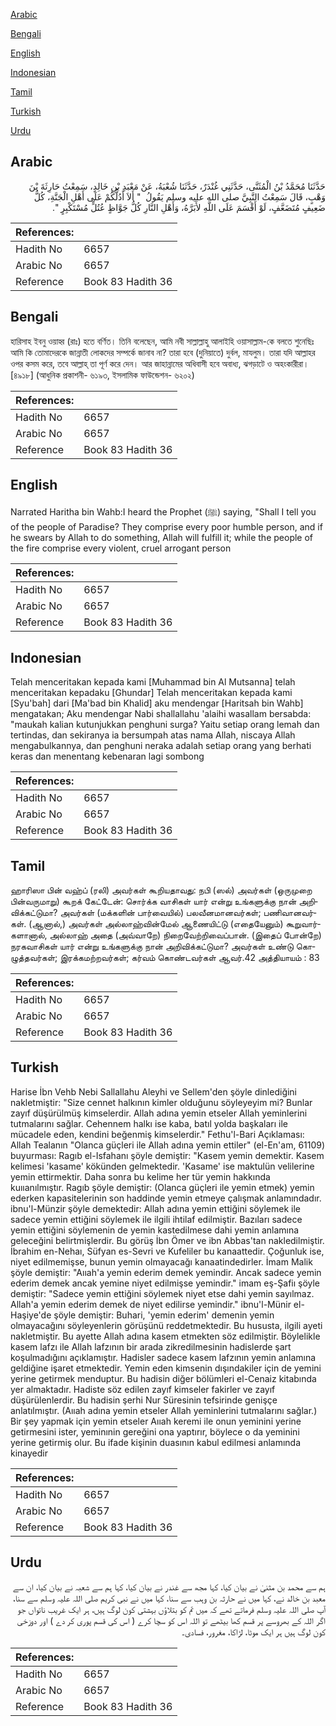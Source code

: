 [Arabic](#arabic)

[Bengali](#bengali)

[English](#english)

[Indonesian](#indonesian)

[Tamil](#tamil)

[Turkish](#turkish)

[Urdu](#urdu)

## Arabic


<div dir="rtl" lang="ar" style={{fontSize:'larger',backgroundColor:'#f8f9fa',padding:20}}>
حَدَّثَنَا مُحَمَّدُ بْنُ الْمُثَنَّى، حَدَّثَنِي غُنْدَرٌ، حَدَّثَنَا شُعْبَةُ، عَنْ مَعْبَدِ بْنِ خَالِدٍ، سَمِعْتُ حَارِثَةَ بْنَ وَهْبٍ، قَالَ سَمِعْتُ النَّبِيَّ صلى الله عليه وسلم يَقُولُ ‏ "‏ أَلاَ أَدُلُّكُمْ عَلَى أَهْلِ الْجَنَّةِ، كُلُّ ضَعِيفٍ مُتَضَعَّفٍ، لَوْ أَقْسَمَ عَلَى اللَّهِ لأَبَرَّهُ، وَأَهْلِ النَّارِ كُلُّ جَوَّاظٍ عُتُلٍّ مُسْتَكْبِرٍ ‏"‏‏.‏
</div>
<div style={{backgroundColor:'#f8f9fa',padding:20, marginBottom: 10}}><table> <thead> <tr> <th>References:</th> <th></th> </tr> </thead> <tbody><tr><td>Hadith No</td><td>6657</td></tr><tr><td>Arabic No</td><td>6657</td></tr><tr><td>Reference</td><td>Book 83 Hadith 36</td></tr></tbody></table></div>

## Bengali


<div dir="ltr" lang="bn" style={{fontSize:'larger',backgroundColor:'#f8f9fa',padding:20}}>
হারিসাহ ইবনু ওয়াহ্ব (রাঃ) হতে বর্ণিত। তিনি বলেছেন, আমি নবী সাল্লাল্লাহু আলাইহি ওয়াসাল্লাম-কে বলতে শুনেছিঃ আমি কি তোমাদেরকে জান্নাতী লোকদের সম্পর্কে জানাব না? তারা হবে (দুনিয়াতে) দুর্বল, মাযলুম। তারা যদি আল্লাহর ওপর কসম করে, তবে আল্লাহ্ তা পূর্ণ করে দেন। আর জাহান্নামের অধিবাসী হবে অবাধ্য, ঝগড়াটে ও অহংকারীরা। [৪৯১৮] (আধুনিক প্রকাশনী- ৬১৯৩, ইসলামিক ফাউন্ডেশন- ৬২০২)
</div>
<div style={{backgroundColor:'#f8f9fa',padding:20, marginBottom: 10}}><table> <thead> <tr> <th>References:</th> <th></th> </tr> </thead> <tbody><tr><td>Hadith No</td><td>6657</td></tr><tr><td>Arabic No</td><td>6657</td></tr><tr><td>Reference</td><td>Book 83 Hadith 36</td></tr></tbody></table></div>

## English


<div dir="ltr" lang="en" style={{fontSize:'larger',backgroundColor:'#f8f9fa',padding:20}}>
Narrated Haritha bin Wahb:I heard the Prophet (ﷺ) saying, "Shall I tell you of the people of Paradise? They comprise every poor humble person, and if he swears by Allah to do something, Allah will fulfill it; while the people of the fire comprise every violent, cruel arrogant person
</div>
<div style={{backgroundColor:'#f8f9fa',padding:20, marginBottom: 10}}><table> <thead> <tr> <th>References:</th> <th></th> </tr> </thead> <tbody><tr><td>Hadith No</td><td>6657</td></tr><tr><td>Arabic No</td><td>6657</td></tr><tr><td>Reference</td><td>Book 83 Hadith 36</td></tr></tbody></table></div>

## Indonesian


<div dir="ltr" lang="id" style={{fontSize:'larger',backgroundColor:'#f8f9fa',padding:20}}>
Telah menceritakan kepada kami [Muhammad bin Al Mutsanna] telah menceritakan kepadaku [Ghundar] Telah menceritakan kepada kami [Syu'bah] dari [Ma'bad bin Khalid] aku mendengar [Haritsah bin Wahb] mengatakan; Aku mendengar Nabi shallallahu 'alaihi wasallam bersabda: "maukah kalian kutunjukkan penghuni surga? Yaitu setiap orang lemah dan tertindas, dan sekiranya ia bersumpah atas nama Allah, niscaya Allah mengabulkannya, dan penghuni neraka adalah setiap orang yang berhati keras dan menentang kebenaran lagi sombong
</div>
<div style={{backgroundColor:'#f8f9fa',padding:20, marginBottom: 10}}><table> <thead> <tr> <th>References:</th> <th></th> </tr> </thead> <tbody><tr><td>Hadith No</td><td>6657</td></tr><tr><td>Arabic No</td><td>6657</td></tr><tr><td>Reference</td><td>Book 83 Hadith 36</td></tr></tbody></table></div>

## Tamil


<div dir="ltr" lang="ta" style={{fontSize:'larger',backgroundColor:'#f8f9fa',padding:20}}>
ஹாரிஸா பின் வஹ்ப் (ரலி) அவர்கள் கூறியதாவது: நபி (ஸல்) அவர்கள் (ஒருமுறை பின்வருமாறு) கூறக் கேட்டேன்: சொர்க்க வாசிகள் யார் என்று உங்களுக்கு நான் அறிவிக்கட்டுமா? அவர்கள் (மக்களின் பார்வையில்) பலவீனமானவர்கள்; பணிவானவர்கள். (ஆனால்,) அவர்கள் அல்லாஹ்வின்மேல் ஆணையிட்டு (எதையேனும்) கூறுவார்களானால், அல்லாஹ் அதை (அவ்வாறே) நிறைவேற்றிவைப்பான். (இதைப் போன்றே) நரகவாசிகள் யார் என்று உங்களுக்கு நான் அறிவிக்கட்டுமா? அவர்கள் உண்டு கொழுத்தவர்கள்; இரக்கமற்றவர்கள்; கர்வம் கொண்டவர்கள் ஆவர்.42 அத்தியாயம் : 83
</div>
<div style={{backgroundColor:'#f8f9fa',padding:20, marginBottom: 10}}><table> <thead> <tr> <th>References:</th> <th></th> </tr> </thead> <tbody><tr><td>Hadith No</td><td>6657</td></tr><tr><td>Arabic No</td><td>6657</td></tr><tr><td>Reference</td><td>Book 83 Hadith 36</td></tr></tbody></table></div>

## Turkish


<div dir="ltr" lang="tr" style={{fontSize:'larger',backgroundColor:'#f8f9fa',padding:20}}>
Harise İbn Vehb Nebi Sallallahu Aleyhi ve Sellem'den şöyle dinlediğini nakletmiştir: "Size cennet halkının kimler olduğunu söyleyeyim mi? Bunlar zayıf düşürülmüş kimselerdir. Allah adına yemin etseler Allah yeminlerini tutmalarını sağlar. Cehennem halkı ise kaba, batıl yolda başkaları ile mücadele eden, kendini beğenmiş kimselerdir." Fethu'l-Bari Açıklaması: Allah Tealanın "Olanca güçleri ile Allah adına yemin ettiler" (el-En'am, 61109) buyurması: Ragıb el-Isfahanı şöyle demiştir: "Kasem yemin demektir. Kasem kelimesi 'kasame' kökünden gelmektedir. 'Kasame' ise maktulün velilerine yemin ettirmektir. Daha sonra bu kelime her tür yemin hakkında kuııanılmıştır. Ragıb şöyle demiştir: (Olanca güçleri ile yemin etmek) yemin ederken kapasitelerinin son haddinde yemin etmeye çalışmak anlamındadır. ibnu'l-Münzir şöyle demektedir: Allah adına yemin ettiğini söylemek ile sadece yemin ettiğini söylemek ile ilgili ihtilaf edilmiştir. Bazıları sadece yemin ettiğini söylemenin de yemin kastedilmese dahi yemin anlamına geleceğini belirtmişlerdir. Bu görüş İbn Ömer ve ibn Abbas'tan nakledilmiştir. İbrahim en-Nehaı, Süfyan es-Sevri ve Kufeliler bu kanaattedir. Çoğunluk ise, niyet edilmemişse, bunun yemin olmayacağı kanaatindedirler. İmam Malik şöyle demiştir: "Aııah'a yemin ederim demek yemindir. Ancak sadece yemin ederim demek ancak yemine niyet edilmişse yemindir." imam eş-Şafiı şöyle demiştir: "Sadece yemin ettiğini söylemek niyet etse dahi yemin sayılmaz. Allah'a yemin ederim demek de niyet edilirse yemindir." ibnu'l-Münir el-Haşiye'de şöyle demiştir: Buhari, 'yemin ederim' demenin yemin olmayacağını söyleyenlerin görüşünü reddetmektedir. Bu hususta, ilgili ayeti nakletmiştir. Bu ayette Allah adına kasem etmekten söz edilmiştir. Böylelikle kasem lafzı ile Allah lafzının bir arada zikredilmesinin hadislerde şart koşulmadığını açıklamıştır. Hadisler sadece kasem lafzının yemin anlamına geldiğine işaret etmektedir. Yemin eden kimsenin dışındakiler için de yemini yerine getirmek menduptur. Bu hadisin diğer bölümleri el-Cenaiz kitabında yer almaktadır. Hadiste söz edilen zayıf kimseler fakirler ve zayıf düşürülenlerdir. Bu hadisin şerhi Nur Süresinin tefsirinde genişçe anlatılmıştır. (Aııah adına yemin etseler Allah yeminlerini tutmalarını sağlar.) Bir şey yapmak için yemin etseler Aııah keremi ile onun yeminini yerine getirmesini ister, yeminınin gereğini ona yaptırır, böylece o da yeminini yerine getirmiş olur. Bu ifade kişinin duasının kabul edilmesi anlamında kinayedir
</div>
<div style={{backgroundColor:'#f8f9fa',padding:20, marginBottom: 10}}><table> <thead> <tr> <th>References:</th> <th></th> </tr> </thead> <tbody><tr><td>Hadith No</td><td>6657</td></tr><tr><td>Arabic No</td><td>6657</td></tr><tr><td>Reference</td><td>Book 83 Hadith 36</td></tr></tbody></table></div>

## Urdu


<div dir="rtl" lang="ur" style={{fontSize:'larger',backgroundColor:'#f8f9fa',padding:20}}>
ہم سے محمد بن مثنیٰ نے بیان کیا، کہا مجھ سے غندر نے بیان کیا، کہا ہم سے شعبہ نے بیان کیا، ان سے معبد بن خالد نے، کہا میں نے حارثہ بن وہب سے سنا، کہا میں نے نبی کریم صلی اللہ علیہ وسلم سے سنا، آپ صلی اللہ علیہ وسلم فرماتے تھے کہ میں تم کو بتلاؤں بہشتی کون لوگ ہیں، ہر ایک غریب ناتواں جو اگر اللہ کے بھروسے پر قسم کھا بیٹھے تو اللہ اس کو سچا کرے ( اس کی قسم پوری کر دے ) اور دوزخی کون لوگ ہیں ہر ایک موٹا، لڑاکا، مغرور، فسادی۔
</div>
<div style={{backgroundColor:'#f8f9fa',padding:20, marginBottom: 10}}><table> <thead> <tr> <th>References:</th> <th></th> </tr> </thead> <tbody><tr><td>Hadith No</td><td>6657</td></tr><tr><td>Arabic No</td><td>6657</td></tr><tr><td>Reference</td><td>Book 83 Hadith 36</td></tr></tbody></table></div>
